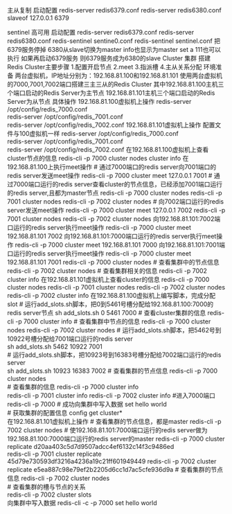 主从复制
  启动配置
  redis-server redis6379.conf
  redis-server redis6380.conf
  slaveof 127.0.0.1 6379

sentinel 高可用
  启动配置
  redis-server redis6379.conf
  redis-server redis6380.conf
  redis-sentinel sentine0.conf
  redis-sentinel sentinel.conf
  把6379服务停掉 6380从slave切换为master info也显示为master set a 111也可以执行
  如果再启动6379服务 则6379服务成为6380的slave
Cluster 集群
  搭建Redis Cluster主要步骤
    1.配置开启节点
    2.meet
    3.指派槽
    4.主从关系分配
  环境准备
    两台虚拟机，IP地址分别为：192.168.81.100和192.168.81.101
	使用两台虚拟机的7000,7001,7002端口搭建三主三从的Redis Cluster
    其中192.168.81.100主机三个端口启动的Redis Server为主节点
    192.168.81.101主机三个端口启动的Redis Server为从节点
  具体操作
    192.168.81.100虚拟机上操作
    redis-server /opt/config/redis_7000.conf               
    redis-server /opt/config/redis_7001.conf                          
    redis-server /opt/config/redis_7002.conf 
    192.168.81.101虚拟机上操作 配置文件与100虚拟机一样
	redis-server /opt/config/redis_7000.conf               
    redis-server /opt/config/redis_7001.conf                          
    redis-server /opt/config/redis_7002.conf
	在192.168.81.100虚拟机上查看cluster节点的信息
	redis-cli -p 7000
	cluster nodes
	cluster info
  在192.168.81.100上执行meet操作
    # 通过7000端口的redis server向7001端口的redis server发送meet操作
    redis-cli -p 7000 cluster meet 127.0.0.1 7001
	# 通过7000端口运行的redis server查看cluster的节点信息，已经添加7001端口运行的redis server,且都为master节点
	redis-cli -p 7000 cluster nodes
	redis-cli -p 7001 cluster nodes
	redis-cli -p 7002 cluster nodes
	# 向7002端口运行的redis server发送meet操作
	redis-cli -p 7000 cluster meet 127.0.0.1 7002
	redis-cli -p 7001 cluster nodes
	redis-cli -p 7002 cluster nodes
	向192.168.81.101:7002端口运行的redis server执行meet操作
	redis-cli -p 7000 cluster meet 192.168.81.101 7002
	向192.168.81.101:7000端口运行的redis server执行meet操作
	redis-cli -p 7000 cluster meet 192.168.81.101 7000
	向192.168.81.101:7001端口运行的redis server执行meet操作
	redis-cli -p 7000 cluster meet 192.168.81.101 7001
	redis-cli -p 7000 cluster nodes
	# 查看集群中的节点信息
	redis-cli -p 7002 cluster nodes
	# 查看集群相关的信息
	redis-cli -p 7002 cluster info
  在192.168.81.101虚拟机上查看cluster的信息
    redis-cli -p 7000 cluster nodes
	redis-cli -p 7001 cluster nodes
	redis-cli -p 7002 cluster nodes
	redis-cli -p 7002 cluster info
  在192.168.81.100虚拟机上编写脚本，完成分配slot
    # 运行add_slots.sh脚本，把0到5461号槽分配给192.168.81.100:7000的redis server节点
    sh add_slots.sh 0 5461 7000
	# 查看cluster集群的信息
	redis-cli -p 7000 cluster info
	# 查看集群中节点的信息
	redis-cli -p 7000 cluster nodes
    redis-cli -p 7002 cluster nodes
    # 运行add_slots.sh脚本，把5462号到10922号槽分配给7001端口运行的redis server	
    sh add_slots.sh 5462 10922 7001   
	# 运行add_slots.sh脚本，把10923号到16383号槽分配给7002端口运行的redis server	
    sh  add_slots.sh 10923 16383 7002 
    # 查看集群的节点信息	
 	redis-cli -p 7000 cluster nodes  
	# 查看集群的信息
    redis-cli -p 7000 cluster info	
	redis-cli -p 7001 cluster info
    redis-cli -p 7002 cluster info
    #进入7000端口
    redis-cli -p 7000
	# 成功向集群中写入数据
    set hello world  
    # 获取集群的配置信息	
    config get cluster* 	
  在192.168.81.101虚拟机上操作
    # 查看集群的节点信息，都是master
    redis-cli -p 7002 cluster nodes
	# 使192.168.81.101:7000端口运行的redis server做为192.168.81.100:7000端口运行的redis server的master
	redis-cli -p 7000 cluster replicate d20aa403c5d7d9507adcc4ef6132c14f3c9486ed        
    redis-cli -p 7001 cluster replicate 45d79e730593df3216a4236a19c21ff601949449
	redis-cli -p 7002 cluster replicate e5ea887c98e79ef2b2205d6cc1d7ac5cfe936d9a 
	# 查看集群的节点信息
	redis-cli -p 7002 cluster nodes   
    # 查看集群的槽与节点的关系	
    redis-cli -p 7002 cluster slots  
  向集群中写入数据
    redis-cli -c -p 7000
    set hello world
